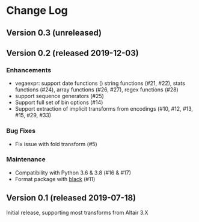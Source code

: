 # Change Log

## Version 0.3 (unreleased)

## Version 0.2 (released 2019-12-03)

### Enhancements

- vegaexpr: support date functions () string functions (#21, #22), stats functions (#24), array functions (#26, #27), regex functions (#28)
- support sequence generators (#25)
- Support full set of bin options (#14)
- Support extraction of implicit transforms from encodings (#10, #12, #13, #15, #29, #33)


### Bug Fixes

- Fix issue with fold transform (#5)

### Maintenance

- Compatibility with Python 3.6 & 3.8 (#16 & #17)
- Format package with [black](https://black.readthedocs.io/) (#11)

## Version 0.1 (released 2019-07-18)

Initial release, supporting most transforms from Altair 3.X
